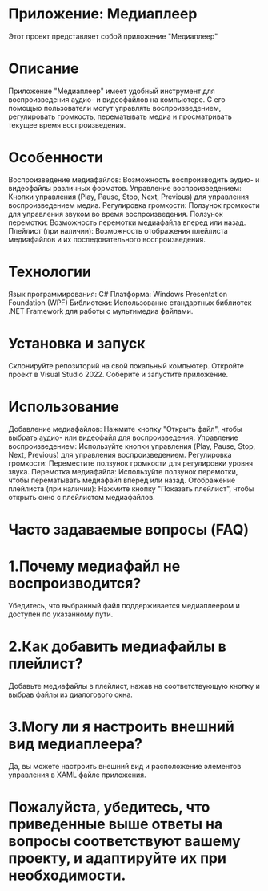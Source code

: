 # Приложение: Медиаплеер
Этот проект представляет собой приложение "Медиаплеер"
# Описание
Приложение "Медиаплеер" имеет удобный инструмент для воспроизведения аудио- и видеофайлов на компьютере. С его помощью пользователи могут управлять воспроизведением, регулировать громкость, перематывать медиа и просматривать текущее время воспроизведения.
# Особенности
Воспроизведение медиафайлов: Возможность воспроизводить аудио- и видеофайлы различных форматов.
Управление воспроизведением: Кнопки управления (Play, Pause, Stop, Next, Previous) для управления воспроизведением медиа.
Регулировка громкости: Ползунок громкости для управления звуком во время воспроизведения.
Ползунок перемотки: Возможность перемотки медиафайла вперед или назад.
Плейлист (при наличии): Возможность отображения плейлиста медиафайлов и их последовательного воспроизведения.
# Технологии
Язык программирования: C#
Платформа: Windows Presentation Foundation (WPF)
Библиотеки: Использование стандартных библиотек .NET Framework для работы с мультимедиа файлами.
# Установка и запуск
Склонируйте репозиторий на свой локальный компьютер.
Откройте проект в Visual Studio 2022.
Соберите и запустите приложение.
# Использование
Добавление медиафайлов:
Нажмите кнопку "Открыть файл", чтобы выбрать аудио- или видеофайл для воспроизведения.
Управление воспроизведением:
Используйте кнопки управления (Play, Pause, Stop, Next, Previous) для управления воспроизведением.
Регулировка громкости:
Переместите ползунок громкости для регулировки уровня звука.
Перемотка медиафайла:
Используйте ползунок перемотки, чтобы перематывать медиафайл вперед или назад.
Отображение плейлиста (при наличии):
Нажмите кнопку "Показать плейлист", чтобы открыть окно с плейлистом медиафайлов.
# Часто задаваемые вопросы (FAQ)
# 1.Почему медиафайл не воспроизводится?

Убедитесь, что выбранный файл поддерживается медиаплеером и доступен по указанному пути.
# 2.Как добавить медиафайлы в плейлист?

Добавьте медиафайлы в плейлист, нажав на соответствующую кнопку и выбрав файлы из диалогового окна.
# 3.Могу ли я настроить внешний вид медиаплеера?

Да, вы можете настроить внешний вид и расположение элементов управления в XAML файле приложения.

# Пожалуйста, убедитесь, что приведенные выше ответы на вопросы соответствуют вашему проекту, и адаптируйте их при необходимости.
